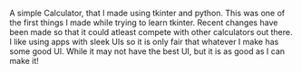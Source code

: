 A simple Calculator, that I made using tkinter and python. This was one of the first things I made while trying to learn tkinter. Recent changes have been made so that it could atleast compete with other calculators out there. 
I like using apps with sleek UIs so it is only fair that whatever I make has some good UI. While it may not have the best UI, but it is as good as I can make it!
